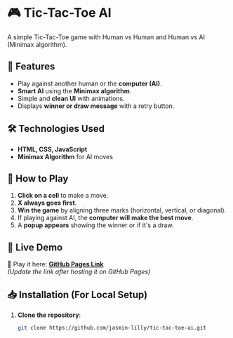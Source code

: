 # 🎮 Tic-Tac-Toe AI

A simple Tic-Tac-Toe game with Human vs Human and Human vs AI (Minimax algorithm).

## 🚀 Features
- Play against another human or the **computer (AI)**.
- **Smart AI** using the **Minimax algorithm**.
- Simple and **clean UI** with animations.
- Displays **winner or draw message** with a retry button.

## 🛠️ Technologies Used
- **HTML, CSS, JavaScript**
- **Minimax Algorithm** for AI moves

## 🎲 How to Play
1. **Click on a cell** to make a move.
2. **X always goes first**.
3. **Win the game** by aligning three marks (horizontal, vertical, or diagonal).
4. If playing against AI, the **computer will make the best move**.
5. A **popup appears** showing the winner or if it's a draw.

## 📌 Live Demo
🔗 Play it here: **[GitHub Pages Link](https://your-username.github.io/tic-tac-toe-ai/)**  
_(Update the link after hosting it on GitHub Pages)_

## 📥 Installation (For Local Setup)
1. **Clone the repository**:
   ```sh
   git clone https://github.com/jasmin-lilly/tic-tac-toe-ai.git
